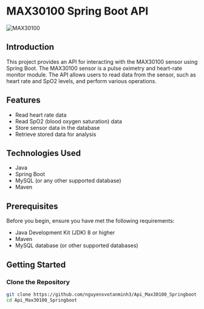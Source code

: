 # MAX30100 Spring Boot API

![MAX30100](https://example.com/path-to-image.jpg)

## Introduction

This project provides an API for interacting with the MAX30100 sensor using Spring Boot. The MAX30100 sensor is a pulse oximetry and heart-rate monitor module. The API allows users to read data from the sensor, such as heart rate and SpO2 levels, and perform various operations.

## Features

- Read heart rate data
- Read SpO2 (blood oxygen saturation) data
- Store sensor data in the database
- Retrieve stored data for analysis

## Technologies Used

- Java
- Spring Boot
- MySQL (or any other supported database)
- Maven

## Prerequisites

Before you begin, ensure you have met the following requirements:

- Java Development Kit (JDK) 8 or higher
- Maven
- MySQL database (or other supported databases)

## Getting Started

### Clone the Repository

```bash
git clone https://github.com/nguyenxvotanminh3/Api_Max30100_Springboot.git
cd Api_Max30100_Springboot
